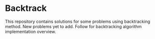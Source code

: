 # Backtrack

This repository contains solutions for some problems using backtracking method. New problems yet to add. Follow for backtracking algorithm implementation overview.
